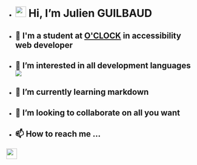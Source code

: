 - # <img src="https://media.giphy.com/media/hvRJCLFzcasrR4ia7z/giphy.gif" width="28"> Hi, I’m Julien GUILBAUD
- ## 🏢 I'm a student at [O'CLOCK](https://oclock.io/) in accessibility web developer
- ## 👀 I’m interested in all development languages <img src="https://media.giphy.com/media/Pc16mmoHoXBh6/giphy.gif">
- ## 🌱 I’m currently learning markdown 
- ## 💞️ I’m looking to collaborate on all you want
- ## 📫 How to reach me ...
<img src="https://media.giphy.com/media/hvRJCLFzcasrR4ia7z/giphy.gif" width="28">

<!---
JulienGuilbaud/JulienGuilbaud is a ✨ special ✨ repository because its `README.md` (this file) appears on your GitHub profile.
You can click the Preview link to take a look at your changes.
--->
